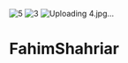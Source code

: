 
![5](https://user-images.githubusercontent.com/83356928/116434752-823e7e00-a86c-11eb-946a-b8d39ffc2f21.JPG)
![3](https://user-images.githubusercontent.com/83356928/116434828-92eef400-a86c-11eb-9bea-e5ef0936e1ea.jpg)
![Uploading 4.jpg…]()

# FahimShahriar
